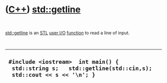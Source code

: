 



 

 

 

 

 

([C++](Cpp.htm)) [std::getline](CppGetline.htm)
===============================================

 

[std::getline](CppGetline.htm) is an [STL](CppStl.htm) [user
I/O](CppUserIo.htm) [function](CppFunction.htm) to read a line of input.

 

  ---------------------------------------------------------------------------------------------------------------
  ` #include <iostream>  int main() {   std::string s;   std::getline(std::cin,s);   std::cout << s << '\n'; }`
  ---------------------------------------------------------------------------------------------------------------

 

 

 

 

 





 



